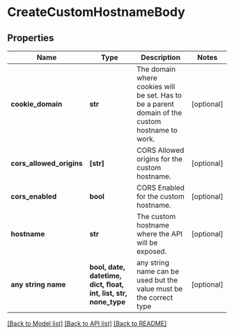 # CreateCustomHostnameBody


## Properties
Name | Type | Description | Notes
------------ | ------------- | ------------- | -------------
**cookie_domain** | **str** | The domain where cookies will be set. Has to be a parent domain of the custom hostname to work. | [optional] 
**cors_allowed_origins** | **[str]** | CORS Allowed origins for the custom hostname. | [optional] 
**cors_enabled** | **bool** | CORS Enabled for the custom hostname. | [optional] 
**hostname** | **str** | The custom hostname where the API will be exposed. | [optional] 
**any string name** | **bool, date, datetime, dict, float, int, list, str, none_type** | any string name can be used but the value must be the correct type | [optional]

[[Back to Model list]](../README.md#documentation-for-models) [[Back to API list]](../README.md#documentation-for-api-endpoints) [[Back to README]](../README.md)


